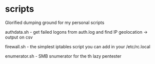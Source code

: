 scripts
=======
Glorified dumping ground for my personal scripts

authdata.sh - get failed logons from auth.log and find IP geolocation -> output on csv

firewall.sh - the simplest iptables script you can add in your /etc/rc.local

enumerator.sh - SMB snumerator for the th lazy pentester
